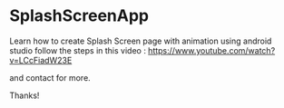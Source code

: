# SplashScreenApp


Learn how to create Splash Screen page with animation using android studio 
follow the steps in this video : https://www.youtube.com/watch?v=LCcFiadW23E


and contact for more.

Thanks!
